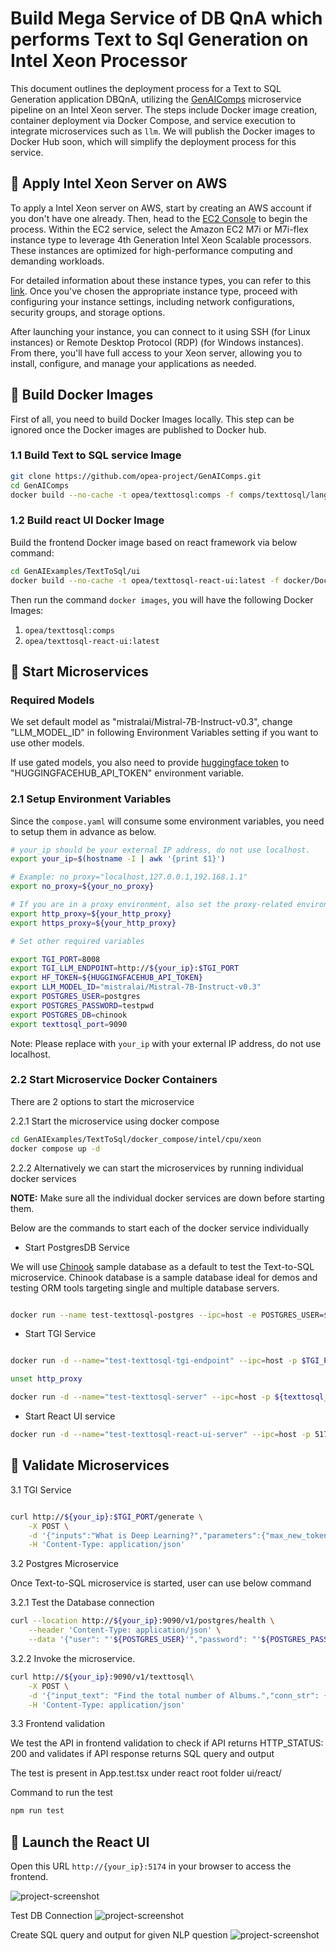 # Build Mega Service of DB QnA which performs Text to Sql Generation on Intel Xeon Processor

This document outlines the deployment process for a Text to SQL Generation application DBQnA, utilizing the [GenAIComps](https://github.com/opea-project/GenAIComps.git) microservice pipeline on an Intel Xeon server. The steps include Docker image creation, container deployment via Docker Compose, and service execution to integrate microservices such as `llm`. We will publish the Docker images to Docker Hub soon, which will simplify the deployment process for this service.

## 🚀 Apply Intel Xeon Server on AWS

To apply a Intel Xeon server on AWS, start by creating an AWS account if you don't have one already. Then, head to the [EC2 Console](https://console.aws.amazon.com/ec2/v2/home) to begin the process. Within the EC2 service, select the Amazon EC2 M7i or M7i-flex instance type to leverage 4th Generation Intel Xeon Scalable processors. These instances are optimized for high-performance computing and demanding workloads.

For detailed information about these instance types, you can refer to this [link](https://aws.amazon.com/ec2/instance-types/m7i/). Once you've chosen the appropriate instance type, proceed with configuring your instance settings, including network configurations, security groups, and storage options.

After launching your instance, you can connect to it using SSH (for Linux instances) or Remote Desktop Protocol (RDP) (for Windows instances). From there, you'll have full access to your Xeon server, allowing you to install, configure, and manage your applications as needed.

## 🚀 Build Docker Images

First of all, you need to build Docker Images locally. This step can be ignored once the Docker images are published to Docker hub.

### 1.1 Build Text to SQL service Image

```bash
git clone https://github.com/opea-project/GenAIComps.git
cd GenAIComps
docker build --no-cache -t opea/texttosql:comps -f comps/texttosql/langchain/Dockerfile .

```

### 1.2 Build react UI Docker Image

Build the frontend Docker image based on react framework via below command:

```bash
cd GenAIExamples/TextToSql/ui
docker build --no-cache -t opea/texttosql-react-ui:latest -f docker/Dockerfile.react .

```

Then run the command `docker images`, you will have the following Docker Images:

1. `opea/texttosql:comps`
2. `opea/texttosql-react-ui:latest`

## 🚀 Start Microservices

### Required Models

We set default model as "mistralai/Mistral-7B-Instruct-v0.3", change "LLM_MODEL_ID" in following Environment Variables setting if you want to use other models.

If use gated models, you also need to provide [huggingface token](https://huggingface.co/docs/hub/security-tokens) to "HUGGINGFACEHUB_API_TOKEN" environment variable.

### 2.1 Setup Environment Variables

Since the `compose.yaml` will consume some environment variables, you need to setup them in advance as below.

```bash
# your_ip should be your external IP address, do not use localhost.
export your_ip=$(hostname -I | awk '{print $1}')

# Example: no_proxy="localhost,127.0.0.1,192.168.1.1"
export no_proxy=${your_no_proxy}

# If you are in a proxy environment, also set the proxy-related environment variables:
export http_proxy=${your_http_proxy}
export https_proxy=${your_http_proxy}

# Set other required variables

export TGI_PORT=8008
export TGI_LLM_ENDPOINT=http://${your_ip}:$TGI_PORT
export HF_TOKEN=${HUGGINGFACEHUB_API_TOKEN}
export LLM_MODEL_ID="mistralai/Mistral-7B-Instruct-v0.3"
export POSTGRES_USER=postgres
export POSTGRES_PASSWORD=testpwd
export POSTGRES_DB=chinook
export texttosql_port=9090
```

Note: Please replace with `your_ip` with your external IP address, do not use localhost.

### 2.2 Start Microservice Docker Containers

There are 2 options to start the microservice

2.2.1 Start the microservice using docker compose

```bash
cd GenAIExamples/TextToSql/docker_compose/intel/cpu/xeon
docker compose up -d
```

2.2.2 Alternatively we can start the microservices by running individual docker services

**NOTE:** Make sure all the individual docker services are down before starting them.

Below are the commands to start each of the docker service individually

- Start PostgresDB Service

We will use [Chinook](https://github.com/lerocha/chinook-database) sample database as a default to test the Text-to-SQL microservice. Chinook database is a sample database ideal for demos and testing ORM tools targeting single and multiple database servers.

```bash

docker run --name test-texttosql-postgres --ipc=host -e POSTGRES_USER=${POSTGRES_USER} -e POSTGRES_HOST_AUTH_METHOD=trust -e POSTGRES_DB=${POSTGRES_DB} -e POSTGRES_PASSWORD=${POSTGRES_PASSWORD} -p 5442:5432 -d -v $WORKPATH/comps/texttosql/langchain/chinook.sql:/docker-entrypoint-initdb.d/chinook.sql postgres:latest
```

- Start TGI Service

```bash

docker run -d --name="test-texttosql-tgi-endpoint" --ipc=host -p $TGI_PORT:80 -v ./data:/data --shm-size 1g -e HUGGINGFACEHUB_API_TOKEN=${HUGGINGFACEHUB_API_TOKEN} -e HF_TOKEN=${HF_TOKEN} -e model=${model} ghcr.io/huggingface/text-generation-inference:2.1.0 --model-id $model
```

```bash
unset http_proxy

docker run -d --name="test-texttosql-server" --ipc=host -p ${texttosql_port}:8090 --ipc=host -e http_proxy=$http_proxy -e https_proxy=$https_proxy -e TGI_LLM_ENDPOINT=$TGI_LLM_ENDPOINT opea/texttosql:comps
```

- Start React UI service

```bash
docker run -d --name="test-texttosql-react-ui-server" --ipc=host -p 5174:80 -e no_proxy=$no_proxy -e https_proxy=$https_proxy -e http_proxy=$http_proxy opea/texttosql-react-ui:latest
```

## 🚀 Validate Microservices

3.1 TGI Service

```bash

curl http://${your_ip}:$TGI_PORT/generate \
    -X POST \
    -d '{"inputs":"What is Deep Learning?","parameters":{"max_new_tokens":17, "do_sample": true}}' \
    -H 'Content-Type: application/json'
```

3.2 Postgres Microservice

Once Text-to-SQL microservice is started, user can use below command

3.2.1 Test the Database connection

```bash
curl --location http://${your_ip}:9090/v1/postgres/health \
    --header 'Content-Type: application/json' \
    --data '{"user": "'${POSTGRES_USER}'","password": "'${POSTGRES_PASSWORD}'","host": "'${your_ip}'", "port": "5442", "database": "'${POSTGRES_DB}'"}'
```

3.2.2 Invoke the microservice.

```bash
curl http://${your_ip}:9090/v1/texttosql\
    -X POST \
    -d '{"input_text": "Find the total number of Albums.","conn_str": {"user": "'${POSTGRES_USER}'","password": "'${POSTGRES_PASSWORD}'","host": "'${your_ip}'", "port": "5442", "database": "'${POSTGRES_DB}'"}}' \
    -H 'Content-Type: application/json'
```

3.3 Frontend validation

We test the API in frontend validation to check if API returns HTTP_STATUS: 200 and validates if API response returns SQL query and output

The test is present in App.test.tsx under react root folder ui/react/

Command to run the test

```bash
npm run test
```

## 🚀 Launch the React UI

Open this URL `http://{your_ip}:5174` in your browser to access the frontend.

![project-screenshot](../../../../assets/img/textToSql_ui_init.png)

Test DB Connection
![project-screenshot](../../../../assets/img/textToSql_ui_successful_db_connection.png)

Create SQL query and output for given NLP question
![project-screenshot](../../../../assets/img/textToSql_ui_succesful_sql_output_generation.png)
